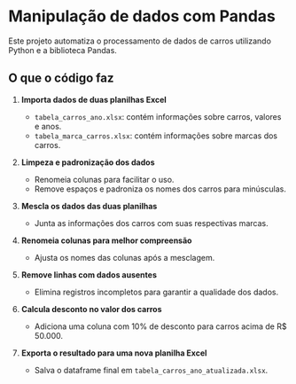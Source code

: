 # Manipulação de dados com Pandas

Este projeto automatiza o processamento de dados de carros utilizando Python e a biblioteca Pandas.

## O que o código faz

1. **Importa dados de duas planilhas Excel**  
   - `tabela_carros_ano.xlsx`: contém informações sobre carros, valores e anos.
   - `tabela_marca_carros.xlsx`: contém informações sobre marcas dos carros.

2. **Limpeza e padronização dos dados**  
   - Renomeia colunas para facilitar o uso.
   - Remove espaços e padroniza os nomes dos carros para minúsculas.

3. **Mescla os dados das duas planilhas**  
   - Junta as informações dos carros com suas respectivas marcas.

4. **Renomeia colunas para melhor compreensão**  
   - Ajusta os nomes das colunas após a mesclagem.

5. **Remove linhas com dados ausentes**  
   - Elimina registros incompletos para garantir a qualidade dos dados.

6. **Calcula desconto no valor dos carros**  
   - Adiciona uma coluna com 10% de desconto para carros acima de R$ 50.000.

7. **Exporta o resultado para uma nova planilha Excel**  
   - Salva o dataframe final em `tabela_carros_ano_atualizada.xlsx`.

